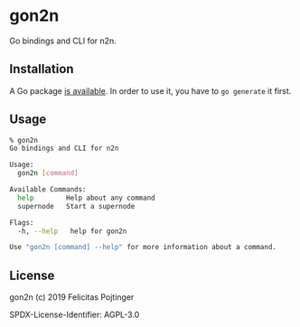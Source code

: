 # gon2n

Go bindings and CLI for n2n.

## Installation

A Go package [is available](https://godoc.org/github.com/pojntfx/gon2n). In order to use it, you have to `go generate` it first.

## Usage

```bash
% gon2n
Go bindings and CLI for n2n

Usage:
  gon2n [command]

Available Commands:
  help        Help about any command
  supernode   Start a supernode

Flags:
  -h, --help   help for gon2n

Use "gon2n [command] --help" for more information about a command.
```

## License

gon2n (c) 2019 Felicitas Pojtinger

SPDX-License-Identifier: AGPL-3.0
